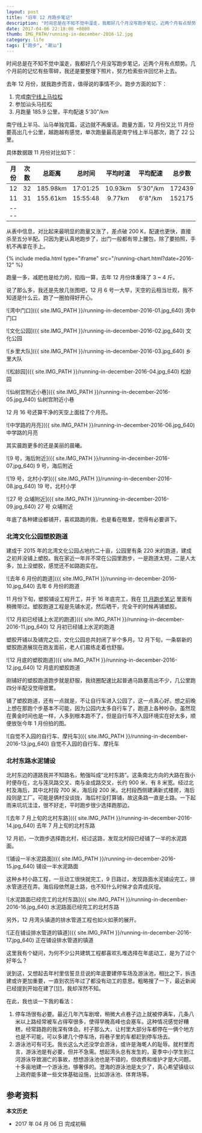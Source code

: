 ```yaml
---
layout: post
title: "旧年 12 月跑步笔记"
description: "时间总是在不知不觉中溜走，我都好几个月没写跑步笔记，近两个月有点颓势。几个月前的记忆有些零碎，我还是要整理下照片，努力检索些许回忆补上去。"
date: 2017-04-06 22:18:00 +0800
thumb: IMG_PATH/running-in-december-2016-12.jpg
category: life
tags: ["跑步", "潮汕"]
---
```


时间总是在不知不觉中溜走，我都好几个月没写跑步笔记，近两个月有点颓势。几个月前的记忆有些零碎，我还是要整理下照片，努力检索些许回忆补上去。

去年 12 月份，就我跑步而言，值得说的事情不少。跑步方面的如下：

1. 完成[南宁线上马拉松](/nanning-marathon-online.html)
2. 参加汕头马拉松
3. 月跑量 185.9 公里，平均配速 5'30"/km

南宁线上半马、汕马单独完篇，这边就不再废话。跑量方面，12 月份又比 11 月份要高出几十公里，越跑越有感觉，单次跑量最高是南宁线上半马那次，跑了 22 公里。

具体数据跟 11 月份对比如下：

|月份| 次数 | 总距离 | 总时间 | 平均时速 | 平均配速 | 总步数 | 总热量 |
|:--:|:----:|:------:|:------:|:--------:|:--------:|:------:|:------:|
|12|32|185.98km|17:01:25|10.93km|5'30"/km|172439|13955|
|11|31|155.61km|15:55:48|9.77km|6'8"/km|152175|11365|
|----

从表中信息，对比起来最明显的跑量又涨了，差点破 200 K，配速也更快，直接杀至五分半配。只因为更认真地跑步了，出门一般都有带上腰包，除了要拍照，手机不再拿在手上。

{% include media.html type="iframe" src="/running-chart.html?date=2016-12" %}

跑量一多，减肥也是给力的，掐指一算，去年 12 月份体重降了 3 ~ 4 斤。

说了那么多，我还是先放几张图吧，12 月 6 号一大早，天空的云相当壮观，我不知道是什么云，跑了一圈拍得好开心。

![湾中门口]({{ site.IMG_PATH }}/running-in-december-2016-01.jpg_640)
湾中门口

![文化公园]({{ site.IMG_PATH }}/running-in-december-2016-02.jpg_640)
文化公园

![乡里大队]({{ site.IMG_PATH }}/running-in-december-2016-03.jpg_640)
乡里大队

![松龄园]({{ site.IMG_PATH }}/running-in-december-2016-04.jpg_640)
松龄园

![仙树宫附近小巷]({{ site.IMG_PATH }}/running-in-december-2016-05.jpg_640)
仙树宫附近小巷

12 月 16 号还算干净的天空上面挂了个月亮。

![中学路的月亮]({{ site.IMG_PATH }}/running-in-december-2016-06.jpg_640)
中学路的月亮

其实晨跑更多的还是美丽的晨曦。

![9 号，海后附近]({{ site.IMG_PATH }}/running-in-december-2016-07.jpg_640)
9 号，海后附近

![19 号，北村小学]({{ site.IMG_PATH }}/running-in-december-2016-08.jpg_640)
19 号，北村小学

![27 号 众埔附近]({{ site.IMG_PATH }}/running-in-december-2016-09.jpg_640)
27 号 众埔附近

年底了各种建设都铺开，喜欢路跑的我，也是看在眼里，觉得有必要讲下。

### 北湾文化公园塑胶跑道

建成于 2015 年的北湾文化公园占地约二十亩，公园里有条 220 米的跑道，建成之初并没铺上塑胶。我在家近一年并不常在公园里跑步，一是跑道太短，二是人太多，加上没塑胶，感觉还不如路跑实在。

![去年 6 月份的跑道]({{ site.IMG_PATH }}/running-in-december-2016-10.jpg_640)
去年 6 月份的跑道

11 月份下旬，塑胶铺设工程开工，并于 16 年底完工，我在 [11 月跑步笔记](/running-in-november-2016.html) 里面有稍微带过。塑胶跑道工程是先铺水泥，然后晒干，完全干的时候再铺塑胶。

![12 月初已经铺上水泥的跑道]({{ site.IMG_PATH }}/running-in-december-2016-11.jpg_640)
12 月初已经铺上水泥的跑道

塑胶开铺以及铺完之后，文化公园总共封闭了半个多月。12 月下旬，一条崭新的塑胶跑道展现在跑友面前，老人们晨练走着也舒服。

![12 月底的塑胶跑道]({{ site.IMG_PATH }}/running-in-december-2016-12.jpg_640)
12 月底的塑胶跑道

刚铺好的塑胶跑道跑步就是舒服，我绕圈配速比起普通马路要高出不少，几公里跑四分半配没觉得很累。

铺了塑胶跑道，还有一点就是，不让自行车进入公园了，这一点真心好。想之前晚上想在那跑个步基本不可能，因为公园内太多自行车了，跑道上各种吵杂。虽然现在黄金时间也是一样，人多到根本跑不了，但是自行车不入园环境实在好太多，顺便放张今年 1 月份拍的图。

![自觉不入园的自行车、摩托车]({{ site.IMG_PATH }}/running-in-december-2016-13.jpg_640)
自觉不入园的自行车、摩托车

### 北村东路水泥铺设

北村东边的道路我并不知路名，勉强叫成“北村东路”。这条南北方向的大路在我小时便存在，北与莲凤路交叉、南与金成路交叉，长约 900 米、有 8 米宽。经过北村及海后，其中北村段 700 米，海后段 200 米。北村段西侧建满新式楼房，海后段则是工厂。可能是俩村没谈拢，海后村没打算铺，故这条路一直是土路。一下起雨来坑坑洼洼，很不好走，平时跑步很少选择跑那边。

![去年 7 月上旬的北村东路]({{ site.IMG_PATH }}/running-in-december-2016-14.jpg_640)
去年 7 月上旬的北村东路

12 月初，一次跑步选择跑北村，经过这路，发现北村段已经铺了一半的水泥路面。

![铺设一半水泥路面]({{ site.IMG_PATH }}/running-in-december-2016-15.jpg_640)
铺设一半水泥路面

这种乡村小路工程，一旦动工很快就完工，9 日路过，发现路面水泥铺设完工，排水管道还在弄。海后段依然是土路，也不知什么时候才会弄成灰埕。

![水泥路面已经完工的北村东路]({{ site.IMG_PATH }}/running-in-december-2016-16.jpg_640)
水泥路面已经完工的北村东路

另外，12 月湾头镇道的排水管道工程也如火如荼的展开。

![正在铺设排水管道的镇道]({{ site.IMG_PATH }}/running-in-december-2016-17.jpg_640)
正在铺设排水管道的镇道

这里我有个疑问，为何不少公共建筑工程都喜欢扎堆选择在年底动工，是为了过个好年么？

说到这，又想起去年村里信誓旦旦说的年底要建停车场及游泳池，相比之下，拆违建或许更加重要，一直到农历年过了都没有动工的意思。粗略搜了一下，最近新闻已经提到开始在建了[[1]][1]，我却浑然不知。

在此，我也谈一下我的看法：

1. 停车场很有必要。最近几年汽车剧增，稍微大点巷子边上就被停满车，几条八米以上路经常被车占得窄很多，使得早晚高峰也会塞车。这种情况感觉好糟糕，经常路跑的我深有体会。村子那么大，让村里大部分车都停在一俩个地方也是不可能，可以多建几个停车场，将巷子里的车都赶到停车场去。
2. 游泳池可有可无。我长这么大还没学会游泳，或许是海墘人的耻辱。就村里而言，游泳池是有必要，但并不急需。想起湾头总有发生的，夏季中小学生到江河游泳导致溺亡的事故，想想游泳池也是不错的，但收费和维护才是大问题。十多亩地建一个游泳池，够奢侈的。澄海的游泳池是太少了，真心希望镇级以上政府能多建一些文体基础设施，比如游泳池、体育场等。

## 参考资料

[1]: http://www.dahuawang.com/dsb/html/2017-03/24/content_801785.htm "投600万修建泳池停车场"

**本文历史**

* 2017 年 04 月 06 日 完成初稿
